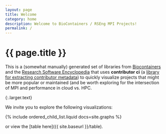 ```yaml
---
layout: page
title: Welcome
category: home
description: Welcome to BioContainers / RSEng MPI Projects!
permalink: /
---
```


# {{ page.title }}

This is a (somewhat manually) generated set of libraries from [Biocontainers](https://biocontainers.pro) and the [Research Software Encyclopedia](https://rseng.github.io/web) that uses **contributor ci** (a <a href="https://contributor-ci.readthedocs.io" target="_blank">library for extracting contributor metadata</a>) to quickly visualize projects that might be more popular or maintained (and be worth exploring for the intersection of MPI and performance in cloud vs. HPC.

{:.larger.text}

We invite you to explore the following visualizations:

{% include ordered_child_list.liquid docs=site.graphs %}

or view the [table here]({{ site.baseurl }}/table).
